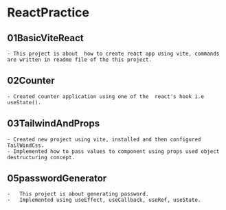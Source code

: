 # ReactPractice

## 01BasicViteReact 
    - This project is about  how to create react app using vite, commands are written in readme file of the this project.

## 02Counter
    - Created counter application using one of the  react's hook i.e useState().   

## 03TailwindAndProps 
    - Created new project using vite, installed and then configured TailWindCss. 
    - Implemented how to pass values to component using props used object destructuring concept.

## 05passwordGenerator 
    -   This project is about generating password.
    -   Implemented using useEffect, useCallback, useRef, useState.